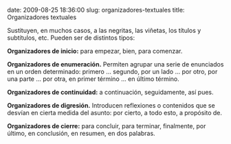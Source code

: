 date: 2009-08-25 18:36:00
slug: organizadores-textuales
title: Organizadores textuales

Sustituyen, en muchos casos, a las negritas, las viñetas, los títulos y subtítulos, etc. Pueden ser de distintos tipos:

**Organizadores de inicio:** para empezar, bien, para comenzar.

**Organizadores de enumeración.** Permiten agrupar una serie de enunciados en un orden determinado: primero … segundo, por un lado … por otro, por una parte … por otra, en primer término … en último término.

**Organizadores de continuidad:** a continuación, seguidamente, así pues.

**Organizadores de digresión.** Introducen reflexiones o contenidos que se desvían en cierta medida del asunto: por cierto, a todo esto, a propósito de.

**Organizadores de cierre:** para concluir, para terminar, finalmente, por último, en conclusión, en resumen, en dos palabras.

